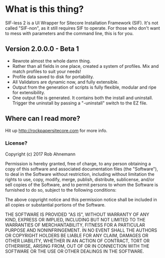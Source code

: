 # What is this thing? #

SIF-less 2 is a UI Wrapper for Sitecore Installation Framework (SIF).  It's not called "SIF-non", as it still requires SIF to operate.  For those who don't want to mess with parameters and the command line, this is for you.

## Version 2.0.0.0 - Beta 1 ##

* Rewrote almost the whole damn thing.
* Rather than all fields in one place, created a system of profiles.  Mix and match profiles to suit your needs!
* Profile data saved to disk for portability.  
* All Validators are dynamic now, and fully extensible.
* Output from the generation of scripts is fully flexible, modular and ripe for extensibility.
* One output file is generated. It contains both the install and uninstall. Trigger the uninstall by passing a "-uninstall" switch to the EZ file.

## Where can I read more? ##
Hit up http://rockpapersitecore.com for more info.


### License? ###

Copyright (c) 2017 Rob Ahnemann

Permission is hereby granted, free of charge, to any person obtaining a copy
of this software and associated documentation files (the "Software"), to deal
in the Software without restriction, including without limitation the rights
to use, copy, modify, merge, publish, distribute, sublicense, and/or sell
copies of the Software, and to permit persons to whom the Software is
furnished to do so, subject to the following conditions:

The above copyright notice and this permission notice shall be included in all
copies or substantial portions of the Software.

THE SOFTWARE IS PROVIDED "AS IS", WITHOUT WARRANTY OF ANY KIND, EXPRESS OR
IMPLIED, INCLUDING BUT NOT LIMITED TO THE WARRANTIES OF MERCHANTABILITY,
FITNESS FOR A PARTICULAR PURPOSE AND NONINFRINGEMENT. IN NO EVENT SHALL THE
AUTHORS OR COPYRIGHT HOLDERS BE LIABLE FOR ANY CLAIM, DAMAGES OR OTHER
LIABILITY, WHETHER IN AN ACTION OF CONTRACT, TORT OR OTHERWISE, ARISING FROM,
OUT OF OR IN CONNECTION WITH THE SOFTWARE OR THE USE OR OTHER DEALINGS IN THE
SOFTWARE.
